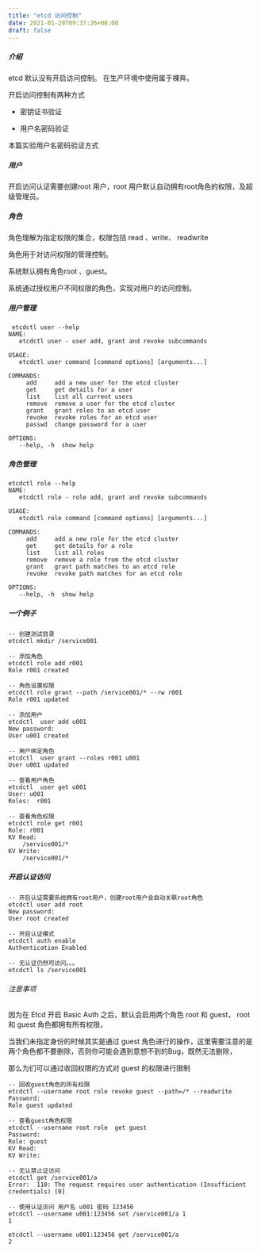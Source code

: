 ```yaml
---
title: "etcd 访问控制"
date: 2021-01-29T09:37:26+08:00
draft: false
---
```


##### 介绍

  etcd 默认没有开启访问控制。 在生产环境中使用属于裸奔。

开启访问控制有两种方式

- 密钥证书验证

- 用户名密码验证

本篇实验用户名密码验证方式

##### 用户

开启访问认证需要创建root 用户，root 用户默认自动拥有root角色的权限，及超级管理员。

##### 角色

角色理解为指定权限的集合，权限包括 read 、write、 readwrite

角色用于对访问权限的管理控制。

系统默认拥有角色root 、guest。

系统通过授权用户不同权限的角色，实现对用户的访问控制。

##### 用户管理

```
 etcdctl user --help
NAME:
   etcdctl user - user add, grant and revoke subcommands

USAGE:
   etcdctl user command [command options] [arguments...]

COMMANDS:
     add     add a new user for the etcd cluster
     get     get details for a user
     list    list all current users
     remove  remove a user for the etcd cluster
     grant   grant roles to an etcd user
     revoke  revoke roles for an etcd user
     passwd  change password for a user

OPTIONS:
   --help, -h  show help
```

##### 角色管理

```
etcdctl role --help
NAME:
   etcdctl role - role add, grant and revoke subcommands

USAGE:
   etcdctl role command [command options] [arguments...]

COMMANDS:
     add     add a new role for the etcd cluster
     get     get details for a role
     list    list all roles
     remove  remove a role from the etcd cluster
     grant   grant path matches to an etcd role
     revoke  revoke path matches for an etcd role

OPTIONS:
   --help, -h  show help
```

##### 一个例子
```
-- 创建测试目录
etcdctl mkdir /service001

-- 添加角色
etcdctl role add r001
Role r001 created

-- 角色设置权限
etcdctl role grant --path /service001/* --rw r001
Role r001 updated

-- 添加用户
etcdctl  user add u001
New password: 
User u001 created

-- 用户绑定角色
etcdctl  user grant --roles r001 u001
User u001 updated

-- 查看用户角色
etcdctl  user get u001
User: u001
Roles:  r001

-- 查看角色权限
etcdctl role get r001
Role: r001
KV Read:
	/service001/*
KV Write:
	/service001/*

```

##### 开启认证访问

```
-- 开启认证需要系统拥有root用户，创建root用户会自动关联root角色
etcdctl user add root 
New password: 
User root created
```

```
-- 开启认证模式
etcdctl auth enable
Authentication Enabled
```

```
-- 无认证仍然可访问。。。
etcdctl ls /service001
```

###### 注意事项

因为在 Etcd 开启 Basic Auth 之后，默认会启用两个角色 root 和 guest， root 和 guest 角色都拥有所有权限，

当我们未指定身份的时候其实是通过 guest 角色进行的操作，这里需要注意的是两个角色都不要删除，否则你可能会遇到意想不到的Bug，既然无法删除，

那么为们可以通过收回权限的方式对 guest 的权限进行限制

```
-- 回收guest角色的所有权限
etcdctl --username root role revoke guest --path=/* --readwrite
Password: 
Role guest updated

-- 查看guest角色权限
etcdctl --username root role  get guest
Password: 
Role: guest
KV Read:
KV Write:
```

```
-- 无认禁止证访问
etcdctl get /service001/a
Error:  110: The request requires user authentication (Insufficient credentials) [0]
```

```
-- 使用认证访问 用户名 u001 密码 123456
etcdctl --username u001:123456 set /service001/a 1
1

etcdctl --username u001:123456 get /service001/a
2
```

